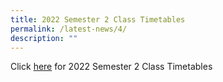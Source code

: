 ```yaml
---
title: 2022 Semester 2 Class Timetables
permalink: /latest-news/4/
description: ""
---
```

Click [here](https://drive.google.com/file/d/1wehqm5ilCHhFjxeDRfDOgZXlclAtp82o/view) for 2022 Semester 2 Class Timetables
